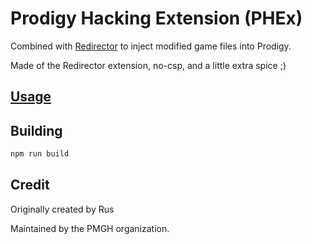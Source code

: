 # Prodigy Hacking Extension (PHEx)

Combined with [Redirector](https://github.com/Prodigy-Hacking/Redirector) to inject modified game files into Prodigy.

Made of the Redirector extension, no-csp, and a little extra spice ;)

## [Usage](https://github.com/Prodigy-Hacking/ProdigyMathGameHacking/wiki/How-to-install-hacks)

## Building

```cmd
npm run build
```

## Credit

Originally created by Rus

Maintained by the PMGH organization.
